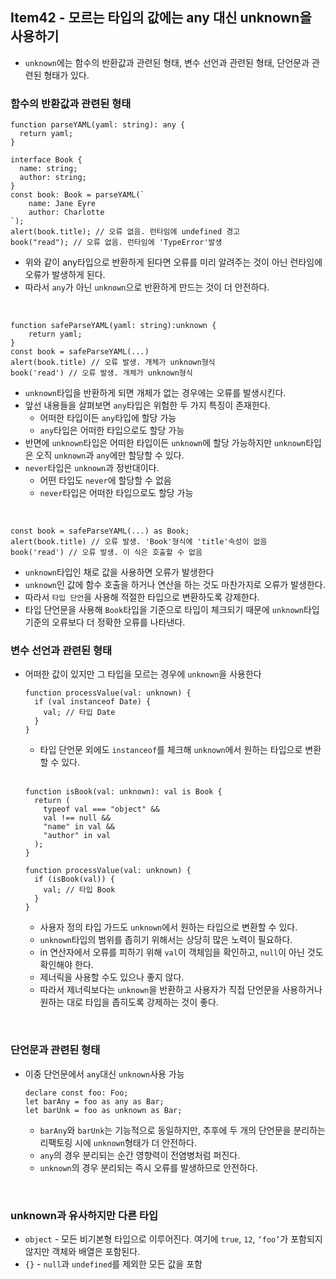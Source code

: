 ## Item42 - 모르는 타입의 값에는 any 대신 unknown을 사용하기

- `unknown`에는 함수의 반환값과 관련된 형태, 변수 선언과 관련된 형태, 단언문과 관련된 형태가 있다.

### 함수의 반환값과 관련된 형태

```tsx
function parseYAML(yaml: string): any {
  return yaml;
}

interface Book {
  name: string;
  author: string;
}
const book: Book = parseYAML(`
	name: Jane Eyre
	author: Charlotte
`);
alert(book.title); // 오류 없음. 런타임에 undefined 경고
book("read"); // 오류 없음. 런타임에 'TypeError'발생
```

- 위와 같이 any타입으로 반환하게 된다면 오류를 미리 알려주는 것이 아닌 런타임에 오류가 발생하게 된다.
- 따라서 `any`가 아닌 `unknown`으로 반환하게 만드는 것이 더 안전하다.

<br/>

```tsx
function safeParseYAML(yaml: string):unknown {
	return yaml;
}
const book = safeParseYAML(...)
alert(book.title) // 오류 발생. 개체가 unknown형식
book('read') // 오류 발생. 개체가 unknown형식
```

- `unknown`타입을 반환하게 되면 개체가 없는 경우에는 오류를 발생시킨다.
- 앞선 내용들을 살펴보면 `any`타입은 위험한 두 가지 특징이 존재한다.
  - 어떠한 타입이든 `any`타입에 할당 가능
  - `any`타입은 어떠한 타입으로도 할당 가능
- 반면에 `unknown`타입은 어떠한 타입이든 `unknown`에 할당 가능하지만 `unknown`타입은 오직 `unknown`과 `any`에만 할당할 수 있다.
- `never`타입은 `unknown`과 정반대이다.
  - 어떤 타입도 `never`에 할당할 수 없음
  - `never`타입은 어떠한 타입으로도 할당 가능

<br/>

```tsx
const book = safeParseYAML(...) as Book;
alert(book.title) // 오류 발생. 'Book'형식에 'title'속성이 없음
book('read') // 오류 발생. 이 식은 호출할 수 없음
```

- `unknown`타입인 채로 값을 사용하면 오류가 발생한다
- `unknown`인 값에 함수 호출을 하거나 연산을 하는 것도 마찬가지로 오류가 발생한다.
- 따라서 `타입 단언`을 사용해 적절한 타입으로 변환하도록 강제한다.
- 타입 단언문을 사용해 `Book`타입을 기준으로 타입이 체크되기 때문에 `unknown`타입 기준의 오류보다 더 정확한 오류를 나타낸다.

### 변수 선언과 관련된 형태

- 어떠한 값이 있지만 그 타입을 모르는 경우에 `unknown`을 사용한다

  ```tsx
  function processValue(val: unknown) {
    if (val instanceof Date) {
      val; // 타입 Date
    }
  }
  ```

  - 타입 단언문 외에도 `instanceof`를 체크해 `unknown`에서 원하는 타입으로 변환할 수 있다.

  <br/>

  ```tsx
  function isBook(val: unknown): val is Book {
    return (
      typeof val === "object" &&
      val !== null &&
      "name" in val &&
      "author" in val
    );
  }

  function processValue(val: unknown) {
    if (isBook(val)) {
      val; // 타입 Book
    }
  }
  ```

  - 사용자 정의 타입 가드도 `unknown`에서 원하는 타입으로 변환할 수 있다.
  - `unknown`타입의 범위를 좁히기 위해서는 상당히 많은 노력이 필요하다.
  - in 연산자에서 오류를 피하기 위해 `val`이 객체임을 확인하고, `null`이 아닌 것도 확인해야 한다.
  - 제너릭을 사용할 수도 있으나 좋지 않다.
  - 따라서 제너릭보다는 `unknown`을 반환하고 사용자가 직접 단언문을 사용하거나 원하는 대로 타입을 좁히도록 강제하는 것이 좋다.

<br/>

### 단언문과 관련된 형태

- 이중 단언문에서 `any`대신 `unknown`사용 가능
  ```tsx
  declare const foo: Foo;
  let barAny = foo as any as Bar;
  let barUnk = foo as unknown as Bar;
  ```
  - `barAny`와 `barUnk`는 기능적으로 동일하지만, 추후에 두 개의 단언문을 분리하는 리팩토링 시에 `unknown`형태가 더 안전하다.
  - `any`의 경우 분리되는 순간 영향력이 전염병처럼 퍼진다.
  - `unknown`의 경우 분리되는 즉시 오류를 발생하므로 안전하다.

<br/>

### unknown과 유사하지만 다른 타입

- `object` - 모든 비기본형 타입으로 이루어진다. 여기에 `true`, `12`, `‘foo’`가 포함되지 않지만 객체와 배열은 포함된다.
- `{}` - `null`과 `undefined`를 제외한 모든 값을 포함
